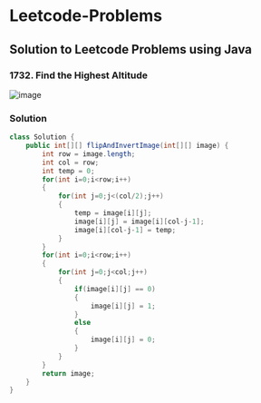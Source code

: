 # Leetcode-Problems
## Solution to Leetcode Problems using Java


### 1732. Find the Highest Altitude

![image](https://user-images.githubusercontent.com/91203793/230579337-20f4a1e8-1e8b-4497-b829-47b0d402b18e.png)

### Solution

```java
class Solution {
    public int[][] flipAndInvertImage(int[][] image) {
        int row = image.length; 
        int col = row;
        int temp = 0;
        for(int i=0;i<row;i++)
        {
            for(int j=0;j<(col/2);j++)
            {
                temp = image[i][j];
                image[i][j] = image[i][col-j-1];
                image[i][col-j-1] = temp;
            }
        }
        for(int i=0;i<row;i++)
        {
            for(int j=0;j<col;j++)
            {
                if(image[i][j] == 0)
                {
                    image[i][j] = 1;
                }
                else
                {
                    image[i][j] = 0;
                }
            }
        }
        return image;
    }
}
```
